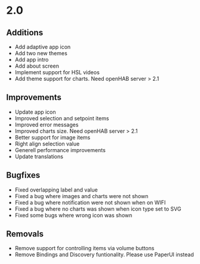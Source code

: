 # 2.0

## Additions
- Add adaptive app icon
- Add two new themes
- Add app intro
- Add about screen
- Implement support for HSL videos
- Add theme support for charts. Need openHAB server > 2.1

## Improvements
- Update app icon
- Improved selection and setpoint items
- Improved error messages
- Improved charts size. Need openHAB server > 2.1
- Better support for image items
- Right align selection value
- Generell performance improvements
- Update translations

## Bugfixes
- Fixed overlapping label and value
- Fixed a bug where images and charts were not shown
- Fixed a bug where notification were not shown when on WIFI
- Fixed a bug where no charts was shown when icon type set to SVG
- Fixed some bugs where wrong icon was shown

## Removals
- Remove support for controlling items via volume buttons
- Remove Bindings and Discovery funtionality. Please use PaperUI instead
